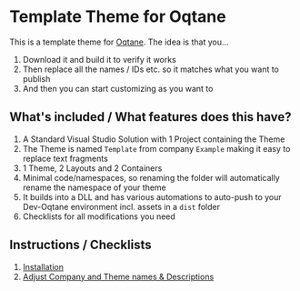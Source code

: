# Template Theme for Oqtane

This is a template theme for [Oqtane](https://www.oqtane.org/). The idea is that you...

1. Download it and build it to verify it works
1. Then replace all the names / IDs etc. so it matches what you want to publish
1. And then you can start customizing as you want to 


## What's included / What features does this have?

1. A Standard Visual Studio Solution with 1 Project containing the Theme
1. The Theme is named `Template` from company `Example` making it easy to replace text fragments
1. 1 Theme, 2 Layouts and 2 Containers
1. Minimal code/namespaces, so renaming the folder will automatically rename the namespace of your theme
1. It builds into a DLL and has various automations to auto-push to your Dev-Oqtane environment incl. assets in a `dist` folder
1. Checklists for all modifications you need


## Instructions / Checklists

1. [Installation](https://azing.org/oqtane/r/J8S3eDdR)
1. [Adjust Company and Theme names & Descriptions](https://azing.org/oqtane/r/IjQ147Ef)
